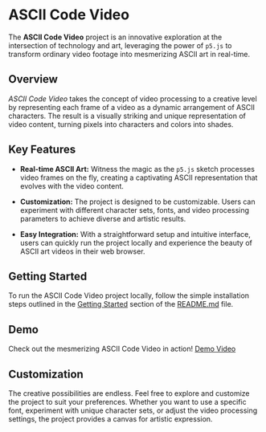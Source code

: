 # ASCII Code Video

The **ASCII Code Video** project is an innovative exploration at the intersection of technology and art, leveraging the power of `p5.js` to transform ordinary video footage into mesmerizing ASCII art in real-time.

## Overview
*ASCII Code Video* takes the concept of video processing to a creative level by representing each frame of a video as a dynamic arrangement of ASCII characters. The result is a visually striking and unique representation of video content, turning pixels into characters and colors into shades.

## Key Features
- **Real-time ASCII Art:** Witness the magic as the `p5.js` sketch processes video frames on the fly, creating a captivating ASCII representation that evolves with the video content.

- **Customization:** The project is designed to be customizable. Users can experiment with different character sets, fonts, and video processing parameters to achieve diverse and artistic results.

- **Easy Integration:** With a straightforward setup and intuitive interface, users can quickly run the project locally and experience the beauty of ASCII art videos in their web browser.

## Getting Started
To run the ASCII Code Video project locally, follow the simple installation steps outlined in the [Getting Started](#getting-started) section of the [README.md](README.md) file.

## Demo
Check out the mesmerizing ASCII Code Video in action! [Demo Video](https://github.com/xkyleann/ASCII_Video/assets/128597547/f672e65a-30e5-4642-8c6a-95f42d9ce9ef)





## Customization
The creative possibilities are endless. Feel free to explore and customize the project to suit your preferences. Whether you want to use a specific font, experiment with unique character sets, or adjust the video processing settings, the project provides a canvas for artistic expression.


